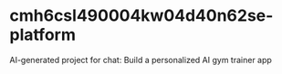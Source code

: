 # cmh6csl490004kw04d40n62se-platform
AI-generated project for chat: Build a personalized AI gym trainer app
